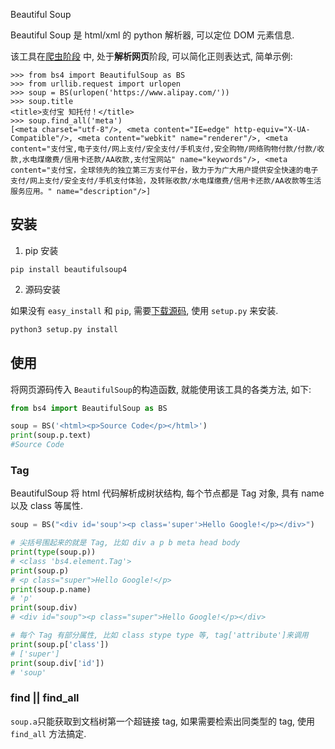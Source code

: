 Beautiful Soup

Beautiful Soup 是 html/xml 的 python 解析器, 可以定位 DOM 元素信息.

该工具在[爬虫阶段](http://www.atatech.org/articles/48415) 中, 处于<b>解析网页</b>阶段, 可以简化正则表达式, 简单示例:

```shell
>>> from bs4 import BeautifulSoup as BS
>>> from urllib.request import urlopen
>>> soup = BS(urlopen('https://www.alipay.com/'))
>>> soup.title
<title>支付宝 知托付！</title>
>>> soup.find_all('meta')
[<meta charset="utf-8"/>, <meta content="IE=edge" http-equiv="X-UA-Compatible"/>, <meta content="webkit" name="renderer"/>, <meta content="支付宝,电子支付/网上支付/安全支付/手机支付,安全购物/网络购物付款/付款/收款,水电煤缴费/信用卡还款/AA收款,支付宝网站" name="keywords"/>, <meta content="支付宝，全球领先的独立第三方支付平台，致力于为广大用户提供安全快速的电子支付/网上支付/安全支付/手机支付体验，及转账收款/水电煤缴费/信用卡还款/AA收款等生活服务应用。" name="description"/>]

```

## 安装

1. pip 安装

```shell
pip install beautifulsoup4
```

2. 源码安装

如果没有 <code>easy_install</code> 和 <code>pip</code>, 需要[下载源码](http://www.crummy.com/software/BeautifulSoup/bs4/download/4.0/), 使用 <code>setup.py</code> 来安装.


```python
python3 setup.py install
```
## 使用

将网页源码传入 <code>BeautifulSoup</code>的构造函数, 就能使用该工具的各类方法, 如下:
```python
from bs4 import BeautifulSoup as BS

soup = BS('<html><p>Source Code</p></html>')
print(soup.p.text)
#Source Code
```
### Tag

BeautifulSoup 将 html 代码解析成树状结构, 每个节点都是 Tag 对象, 具有 name 以及 class 等属性.
```python
soup = BS("<div id='soup'><p class='super'>Hello Google!</p></div>")

# 尖括号围起来的就是 Tag, 比如 div a p b meta head body
print(type(soup.p))
# <class 'bs4.element.Tag'>
print(soup.p)
# <p class="super">Hello Google!</p>
print(soup.p.name)
# 'p'
print(soup.div)
# <div id="soup"><p class="super">Hello Google!</p></div>

# 每个 Tag 有部分属性, 比如 class stype type 等, tag['attribute']来调用
print(soup.p['class'])
# ['super']
print(soup.div['id'])
# 'soup'
```
### find || find_all

<code>soup.a</code>只能获取到文档树第一个超链接 tag, 如果需要检索出同类型的 tag, 使用 <code>find_all</code> 方法搞定.
